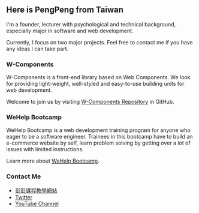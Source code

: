 ## Here is PengPeng from Taiwan

I'm a founder, lecturer with psychological and technical background, especially major in software and web development.

Currently, I focus on two major projects. Feel free to contact me if you have any ideas I can take part.

### W-Components

W-Components is a front-end library based on Web Components. We look for providing light-weight, well-styled and easy-to-use building units for web development.

Welcome to join us by visiting [W-Components Repository](https://github.com/Padax/w-components) in GitHub.

### WeHelp Bootcamp

WeHelp Bootcamp is a web development training program for anyone who eager to be a software engineer. Trainees in this bootcamp have to build an e-commerce website by self, learn problem solving by getting over a lot of issues with limited instructions.

Learn more about [WeHelp Bootcamp](https://training.pada-x.com/wehelp/).

### Contact Me

- [彭彭課程教學網站](https://training.pada-x.com/)
- [Twitter](https://twitter.com/chaowei_peng)
- [YouTube Channel](https://www.youtube.com/channel/UCguZS-y7codLSt6vpkVdnKg)
